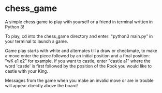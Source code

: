 # chess_game
A simple chess game to play with yourself or a friend in terminal written in Python 3!

To play, cd into the chess_game directory and enter: "python3 main.py" in your terminal to launch a game. 

Game play starts with white and alternates till a draw or checkmate, to make a move enter the piece followed by an initial position and a final position: "wK e1 e2" for example. If you want to castle, enter "castle a1" where the word 'castle' is first followed by the position of the Rook you would like to castle with your King.

Messages from the game when you make an invalid move or are in trouble will appear directly above the board!
